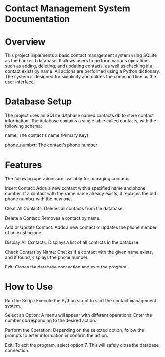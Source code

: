 # Contact Management System Documentation

# Overview
This project implements a basic contact management system using SQLite as the backend database. It allows users to perform various operations such as adding, deleting, and updating contacts, as well as checking if a contact exists by name. All actions are performed using a Python dictionary. The system is designed for simplicity and utilizes the command line as the user interface.

# Database Setup
The project uses an SQLite database named contacts.db to store contact information. The database contains a single table called contacts, with the following schema:

name: The contact's name (Primary Key)

phone_number: The contact's phone number

# Features
The following operations are available for managing contacts:

Insert Contact: Adds a new contact with a specified name and phone number. If a contact with the same name already exists, it replaces the old phone number with the new one.

Clear All Contacts: Deletes all contacts from the database.

Delete a Contact: Removes a contact by name.

Add or Update Contact: Adds a new contact or updates the phone number of an existing one.

Display All Contacts: Displays a list of all contacts in the database.

Check Contact by Name: Checks if a contact with the given name exists, and if found, displays the phone number.

Exit: Closes the database connection and exits the program.

# How to Use

Run the Script: Execute the Python script to start the contact management system.

Select an Option: A menu will appear with different operations. Enter the number corresponding to the desired action.

Perform the Operation: Depending on the selected option, follow the prompts to enter information or confirm the action.

Exit: To exit the program, select option 7. This will safely close the database connection.
